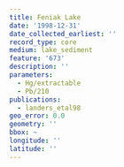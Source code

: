 ```yaml
---
title: Feniak Lake
date: '1998-12-31'
date_collected_earliest: ''
record_type: core
medium: lake_sediment
feature: '673'
description: ''
parameters:
  - Hg/extractable
  - Pb/210
publications:
  - landers_etal98
geo_error: 0.0
geometry: ''
bbox: ~
longitude: ''
latitude: ''
---
```

